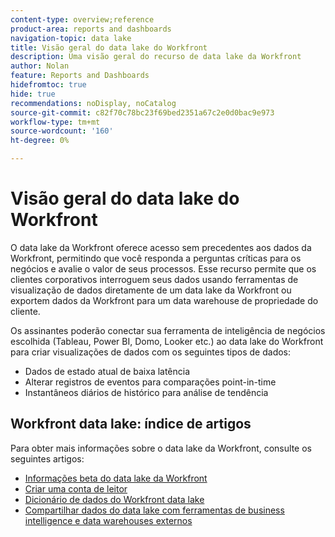 ```yaml
---
content-type: overview;reference
product-area: reports and dashboards
navigation-topic: data lake
title: Visão geral do data lake do Workfront
description: Uma visão geral do recurso de data lake da Workfront
author: Nolan
feature: Reports and Dashboards
hidefromtoc: true
hide: true
recommendations: noDisplay, noCatalog
source-git-commit: c82f70c78bc23f69bed2351a67c2e0d0bac9e973
workflow-type: tm+mt
source-wordcount: '160'
ht-degree: 0%

---
```


# Visão geral do data lake do Workfront

O data lake da Workfront oferece acesso sem precedentes aos dados da Workfront, permitindo que você responda a perguntas críticas para os negócios e avalie o valor de seus processos. Esse recurso permite que os clientes corporativos interroguem seus dados usando ferramentas de visualização de dados diretamente de um data lake da Workfront ou exportem dados da Workfront para um data warehouse de propriedade do cliente.

Os assinantes poderão conectar sua ferramenta de inteligência de negócios escolhida (Tableau, Power BI, Domo, Looker etc.) ao data lake do Workfront para criar visualizações de dados com os seguintes tipos de dados:

* Dados de estado atual de baixa latência
* Alterar registros de eventos para comparações point-in-time
* Instantâneos diários de histórico para análise de tendência

## Workfront data lake: índice de artigos

Para obter mais informações sobre o data lake da Workfront, consulte os seguintes artigos:

* [Informações beta do data lake da Workfront](/help/quicksilver/product-announcements/betas/data-lake-beta/data-lake-beta-information.md)
* [Criar uma conta de leitor](/help/quicksilver/reports-and-dashboards/data-lake/create-a-reader-account.md)
* [Dicionário de dados do Workfront data lake](/help/quicksilver/reports-and-dashboards/data-lake/data-dictionary.md)
* [Compartilhar dados do data lake com ferramentas de business intelligence e data warehouses externos](/help/quicksilver/reports-and-dashboards/data-lake/share-data-externally.md)
<!-- * [Basic Workfront data lake query examples](/help/quicksilver/reports-and-dashboards/data-lake/basic-query-examples.md) -->
